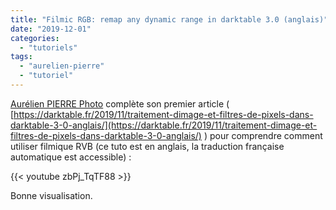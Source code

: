 ```yaml
---
title: "Filmic RGB: remap any dynamic range in darktable 3.0 (anglais)"
date: "2019-12-01"
categories: 
  - "tutoriels"
tags: 
  - "aurelien-pierre"
  - "tutoriel"
---
```


[Aurélien PIERRE Photo](https://www.youtube.com/channel/UCmsSn3fujI81EKEr4NLxrcg) complète son premier article ( [https://darktable.fr/2019/11/traitement-dimage-et-filtres-de-pixels-dans-darktable-3-0-anglais/](https://darktable.fr/2019/11/traitement-dimage-et-filtres-de-pixels-dans-darktable-3-0-anglais/) ) pour comprendre comment utiliser filmique RVB (ce tuto est en anglais, la traduction française automatique est accessible) :

{{< youtube zbPj_TqTF88 >}}

Bonne visualisation.
